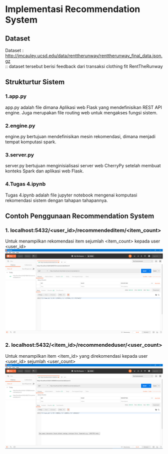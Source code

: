 # Implementasi Recommendation System

## Dataset
Dataset : http://jmcauley.ucsd.edu/data/renttherunway/renttherunway_final_data.json.gz  
 :: dataset tersebut berisi feedback dari transaksi clothing fit RentTheRunway



## Strukturtur Sistem

### 1.app.py 
app.py adalah file dimana Aplikasi web Flask yang mendefinisikan REST API engine. Juga merupakan file routing web untuk mengakses fungsi sistem.

### 2.engine.py
engine.py bertujuan mendefinisikan mesin rekomendasi, dimana menjadi tempat komputasi spark.

### 3.server.py
server.py bertujuan menginisialisasi server web CherryPy setelah membuat konteks Spark dan aplikasi web Flask.

### 4.Tugas 4.ipynb
Tugas 4.ipynb adalah file jupyter notebook mengenai komputasi rekomendasi sistem dengan tahapan tahapannya.


## Contoh Penggunaan Recommendation System

### 1. localhost:5432/<user_id>/recommendeditem/<item_count> 
  Untuk menampilkan rekomendasi item sejumlah <item_count> kepada user <user_id>
  ![Gambar 1](./img/get_top_rating.PNG)

### 2. localhost:5432/<item_id>/recommendeduser/<user_count> 
  Untuk menampilkan item <item_id> yang direkomendasi  kepada user <user_id> sejumlah <user_count>
  ![Gambar 2](./img/get_top_item_recommended.PNG)







